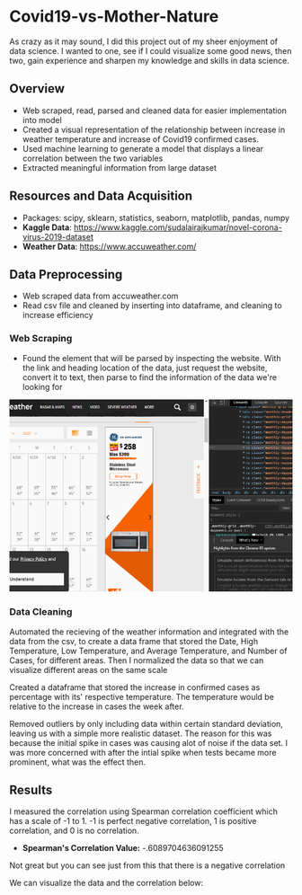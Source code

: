 # Covid19-vs-Mother-Nature
As crazy as it may sound, I did this project out of my sheer enjoyment of data science. I wanted to one, see if I could visualize some good news, then two, gain experience and sharpen my knowledge and skills in data science.
## Overview
- Web scraped, read, parsed and cleaned data for easier implementation into model
- Created a visual representation of the relationship between increase in weather temperature and increase of Covid19 confirmed cases.
- Used machine learning to generate a model that displays a linear correlation between the two variables
- Extracted meaningful information from large dataset
## Resources and Data Acquisition
- Packages: scipy, sklearn, statistics, seaborn, matplotlib, pandas, numpy
- **Kaggle Data**: https://www.kaggle.com/sudalairajkumar/novel-corona-virus-2019-dataset
- **Weather Data**: https://www.accuweather.com/

## Data Preprocessing
- Web scraped data from accuweather.com 
- Read csv file and cleaned by inserting into dataframe, and cleaning to increase efficiency
### Web Scraping
- Found the element that will be parsed by inspecting the website. With the link and heading location of the data, just request the website, convert it to text, then parse to find the information of the data we're looking for

![web scraping](https://github.com/ibkamara0/Covid19-vs-Mother-Nature/blob/master/web%20scraping.gif)

### Data Cleaning
Automated the recieving of the weather information and integrated with the data from the csv, to create a data frame that stored the Date, High Temperature, Low Temperature, and Average Temperature, and Number of Cases, for different areas. Then I normalized the data so that we can visualize different areas on the same scale

Created a dataframe that stored the increase in confirmed cases as percentage with its' respective temperature. The temperature would be relative to the increase in cases the week after. 

Removed outliers by only including data within certain standard deviation, leaving us with a simple more realistic dataset. The reason for this was because the initial spike in cases was causing alot of noise if the data set. I was more concerned with after the intial spike when tests became more prominent, what was the effect then.

## Results
I measured the correlation using Spearman correlation coefficient which has a scale of -1 to 1. -1 is perfect negative correlation, 1 is positive correlation, and 0 is no correlation. 

- **Spearman's Correlation Value:** -.6089704636091255

Not great but you can see just from this that there is a negative correlation

We can visualize the data and the correlation below:
